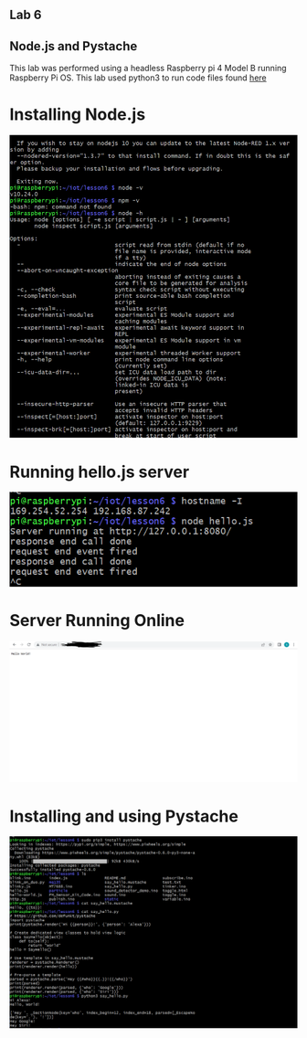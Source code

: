 ## Lab 6
## Node.js and Pystache

This lab was performed using a headless Raspberry pi 4 Model B running Raspberry Pi OS. This lab used python3 to run code files found [here](https://github.com/kevinwlu/iot/tree/master/lesson3)

# Installing Node.js
![](images/1.PNG)

# Running hello.js server
![](images/2.PNG)

# Server Running Online
![](images/4.PNG)

# Installing and using Pystache
![](images/3.PNG)
